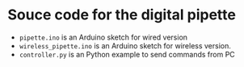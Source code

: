 # Souce code for the digital pipette

- `pipette.ino` is an Arduino sketch for wired version
- `wireless_pipette.ino` is an Arduino sketch for wireless version.
- `controller.py` is an Python example to send commands from PC

